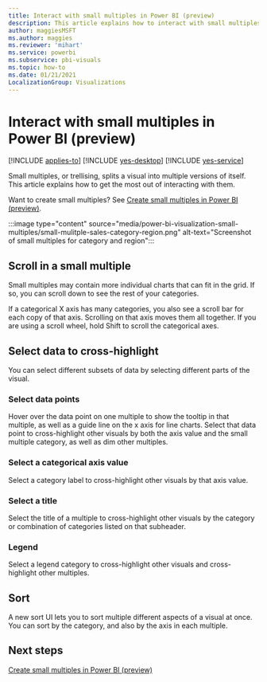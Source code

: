 ```yaml
---
title: Interact with small multiples in Power BI (preview)
description: This article explains how to interact with small multiples, or trellising.
author: maggiesMSFT
ms.author: maggies
ms.reviewer: 'mihart'
ms.service: powerbi
ms.subservice: pbi-visuals
ms.topic: how-to
ms.date: 01/21/2021
LocalizationGroup: Visualizations
---
```

# Interact with small multiples in Power BI (preview)

[!INCLUDE [applies-to](../includes/applies-to.md)] [!INCLUDE [yes-desktop](../includes/yes-desktop.md)] [!INCLUDE [yes-service](../includes/yes-service.md)]

Small multiples, or trellising, splits a visual into multiple versions of itself. This article explains how to get the most out of interacting with them. 

Want to create small multiples? See [Create small multiples in Power BI (preview)](power-bi-visualization-small-multiples.md).

:::image type="content" source="media/power-bi-visualization-small-multiples/small-mulitple-sales-category-region.png" alt-text="Screenshot of small multiples for category and region":::

## Scroll in a small multiple

Small multiples may contain more individual charts that can fit in the grid. If so, you can scroll down to see the rest of your categories.

If a categorical X axis has many categories, you also see a scroll bar for each copy of that axis. Scrolling on that axis moves them all together. If you are using a scroll wheel, hold Shift to scroll the categorical axes.

## Select data to cross-highlight

You can select different subsets of data by selecting different parts of the visual.

### Select data points

Hover over the data point on one multiple to show the tooltip in that multiple, as well as a guide line on the x axis for line charts. Select that data point to cross-highlight other visuals by both the axis value and the small multiple category, as well as dim other multiples.

### Select a categorical axis value

Select a category label to cross-highlight other visuals by that axis value.

### Select a title

Select the title of a multiple to cross-highlight other visuals by the category or combination of categories listed on that subheader.

### Legend

Select a legend category to cross-highlight other visuals and cross-highlight other multiples.


## Sort

A new sort UI lets you to sort multiple different aspects of a visual at once. You can sort by the category, and also by the axis in each multiple. 

## Next steps

[Create small multiples in Power BI (preview)](power-bi-visualization-small-multiples.md)